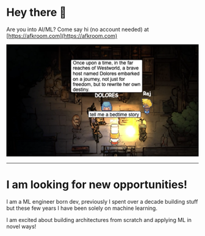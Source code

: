 
# Hey there 👋

Are you into AI/ML? Come say hi (no account needed) at [https://afkroom.com](https://afkroom.com)

![alt text](westworld.png)


---

# I am looking for new opportunities!


I am a ML engineer born dev, previously I spent over a decade building stuff but these few years I have been solely on machine learning.

I am excited about building architectures from scratch and applying ML in novel ways!
